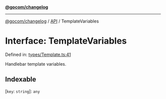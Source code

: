 [**@gocom/changelog**](../README.md)

***

[@gocom/changelog](../README.md) / [API](../Public/API.md) / TemplateVariables

# Interface: TemplateVariables

Defined in: [types/Template.ts:41](https://github.com/gocom/changelog/blob/59f7f4923a29c3284cb63714fbdbd9d86a995375/src/types/Template.ts#L41)

Handlebar template variables.

## Indexable

\[`key`: `string`\]: `any`
